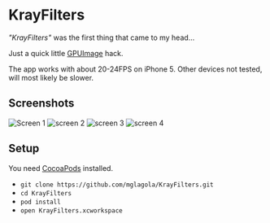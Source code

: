 # KrayFilters
*"KrayFilters"* was the first thing that came to my head…

Just a quick little [GPUImage](https://github.com/BradLarson/GPUImage) hack. 

The app works with about 20-24FPS on iPhone 5.  Other devices not tested, will most likely be slower.

## Screenshots
![Screen 1](https://raw.github.com/mglagola/KrayFilters/master/Screenshots/screen1.png)
![screen 2](https://raw.github.com/mglagola/KrayFilters/master/Screenshots/screen2.png)
![screen 3](https://raw.github.com/mglagola/KrayFilters/master/Screenshots/screen3.png)
![screen 4](https://raw.github.com/mglagola/KrayFilters/master/Screenshots/screen4.png)

## Setup
You need [CocoaPods](http://cocoapods.org/) installed.
- ```git clone https://github.com/mglagola/KrayFilters.git```
- ```cd KrayFilters```
- ```pod install```
- ```open KrayFilters.xcworkspace```
